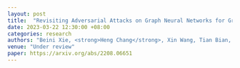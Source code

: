 ```yaml
---
layout: post
title:  "Revisiting Adversarial Attacks on Graph Neural Networks for Graph Classification"
date: 2023-03-22 12:30:00 +08:00
categories: research
authors: "Beini Xie, <strong>Heng Chang</strong>, Xin Wang, Tian Bian, Shiji Zhou, Daixin Wang, Zhiqiang Zhang, Wenwu Zhu"
venue: "Under review"
paper: https://arxiv.org/abs/2208.06651
---
```


